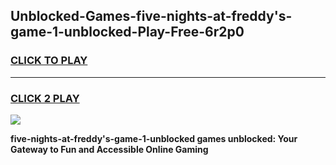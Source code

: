 
## Unblocked-Games-five-nights-at-freddy's-game-1-unblocked-Play-Free-6r2p0
<h3>
<a href="https://premium76.site?title=five-nights-at-freddy's-game-1-unblocked&ref=22A">CLICK TO PLAY</a></h3>
<hr>

<h3>
<a href="https://premium76.site?title=five-nights-at-freddy's-game-1-unblocked&ref=22A">CLICK 2 PLAY</a>
  
</h3>

<a href="https://premium76.site?title=five-nights-at-freddy's-game-1-unblocked&ref=22A"><img src="https://clearcache.store/games.png"></a>


**five-nights-at-freddy's-game-1-unblocked games unblocked: Your Gateway to Fun and Accessible Online Gaming**
